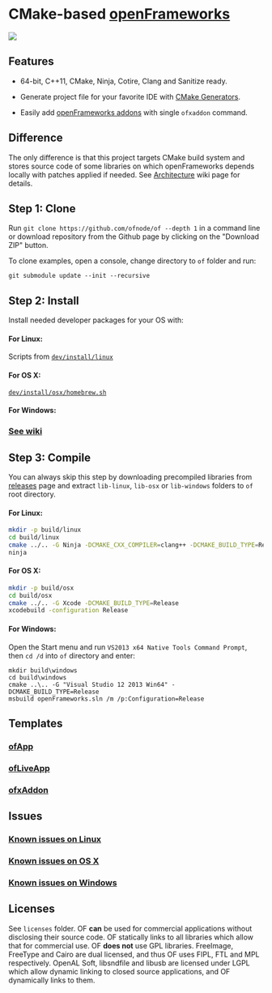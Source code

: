 CMake-based [openFrameworks](https://github.com/openframeworks/openFrameworks)
==============================================================================


![](http://i.imgur.com/wKDVkN6.png)


Features
--------

 - 64-bit, C++11, CMake, Ninja, Cotire, Clang and Sanitize ready.

 - Generate project file for your favorite IDE with [CMake Generators](http://www.cmake.org/cmake/help/v3.0/manual/cmake-generators.7.html#extra-generators).
 
 - Easily add [openFrameworks addons](http://ofxaddons.com) with single `ofxaddon` command.


Difference
----------

The only difference is that this project targets CMake build system and stores source code of some libraries on which openFrameworks depends locally with patches applied if needed. See [Architecture](https://github.com/ofnode/of/wiki/Architecture) wiki page for details.


Step 1: Clone
-------------

Run `git clone https://github.com/ofnode/of --depth 1` in a command line or download repository from the Github page by clicking on the "Download ZIP" button.

To clone examples, open a console, change directory to `of` folder and run:

`git submodule update --init --recursive`


Step 2: Install
---------------

Install needed developer packages for your OS with:

#### For Linux:

Scripts from [`dev/install/linux`](https://github.com/ofnode/of/tree/master/dev/install/linux)

#### For OS X:

[`dev/install/osx/homebrew.sh`](https://github.com/ofnode/of/tree/master/dev/install/osx/homebrew.sh)

#### For Windows:

### [See wiki](https://github.com/ofnode/of/wiki/Instructions-for-Windows)


Step 3: Compile
---------------

You can always skip this step by downloading precompiled libraries from [releases](https://github.com/ofnode/of/releases) page and extract `lib-linux`, `lib-osx` or `lib-windows` folders to `of` root directory.

#### For Linux:

```bash
mkdir -p build/linux
cd build/linux
cmake ../.. -G Ninja -DCMAKE_CXX_COMPILER=clang++ -DCMAKE_BUILD_TYPE=Release
ninja
```

#### For OS X:

```bash
mkdir -p build/osx
cd build/osx
cmake ../.. -G Xcode -DCMAKE_BUILD_TYPE=Release
xcodebuild -configuration Release
```

#### For Windows:

Open the Start menu and run `VS2013 x64 Native Tools Command Prompt`, then `cd /d` into `of` directory and enter:

```batch
mkdir build\windows
cd build\windows
cmake ..\.. -G "Visual Studio 12 2013 Win64" -DCMAKE_BUILD_TYPE=Release
msbuild openFrameworks.sln /m /p:Configuration=Release
```


Templates
---------

### [ofApp](https://github.com/ofnode/ofApp)
### [ofLiveApp](https://github.com/ofnode/ofLiveApp)
### [ofxAddon](https://github.com/ofnode/ofxAddon)


Issues
------

### [Known issues on Linux](https://gist.github.com/0470684110f443ce3f01)
### [Known issues on OS X](https://gist.github.com/85bda4b8cf8016210e4a)
### [Known issues on Windows](https://gist.github.com/9e7635b1a51f65f72062)


Licenses
--------

See `licenses` folder. OF **can** be used for commercial applications without disclosing their source code. OF statically links to all libraries which allow that for commercial use. OF **does not** use GPL libraries. FreeImage, FreeType and Cairo are dual licensed, and thus OF uses FIPL, FTL and MPL respectively. OpenAL Soft, libsndfile and libusb are licensed under LGPL which allow dynamic linking to closed source applications, and OF dynamically links to them.

